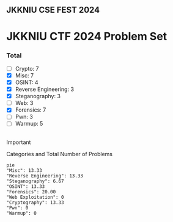 ## JKKNIU CSE FEST 2024

# JKKNIU CTF 2024 Problem Set

### Total
- [ ] Crypto: 7 
- [x] Misc: 7
- [x] OSINT: 4 
- [x] Reverse Engineering: 3
- [x] Steganography: 3
- [ ] Web: 3
- [x] Forensics: 7
- [ ] Pwn: 3
- [ ] Warmup: 5
<br> <br>
> [!IMPORTANT]
> Categories and Total Number of Problems
> 
```mermaid
pie
"Misc": 13.33
"Reverse Engineering": 13.33
"Steganography": 6.67
"OSINT": 13.33
"Forensics": 20.00
"Web Exploitation": 0
"Cryptography": 13.33
"Pwn": 0
"Warmup": 0
```
